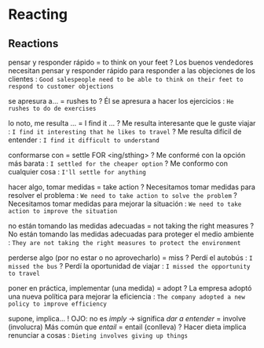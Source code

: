 # Reacting

## Reactions

pensar y responder rápido = to think on your feet
    ? Los buenos vendedores necesitan pensar y responder rápido para responder a las objeciones de los clientes : `Good salespeople need to be able to think on their feet to respond to customer objections`

se apresura a...
    = rushes to
    ? Él se apresura a hacer los ejercicios : `He rushes to do de exercises`

lo noto, me resulta ...
    = I find it ...
    ? Me resulta interesante que le guste viajar : `I find it interesting that he likes to travel`
    ? Me resulta difícil de entender : `I find it difficult to understand`

conformarse con
    = settle FOR <ing/sthing>
    ? Me conformé con la opción más barata : `I settled for the cheaper option`
    ? Me conformo con cualquier cosa : `I'll settle for anything`

hacer algo, tomar medidas
    = take action
    ? Necesitamos tomar medidas para resolver el problema : `We need to take action to solve the problem`
    ? Necesitamos tomar medidas para mejorar la situación : `We need to take action to improve the situation`

no están tomando las medidas adecuadas = not taking the right measures
    ? No están tomando las medidas adecuadas para proteger el medio ambiente : `They are not taking the right measures to protect the environment`

perderse algo (por no estar o no aprovecharlo)
    = miss
    ? Perdí el autobús : `I missed the bus`
    ? Perdí la oportunidad de viajar : `I missed the opportunity to travel`

poner en práctica, implementar (una medida)
= adopt
    ? La empresa adoptó una nueva política para mejorar la eficiencia : `The company adopted a new policy to improve efficiency`

supone, implica...
    ! OJO: no es _imply_ -> significa _dar a entender_
    = involve (involucra) Más común que _entail_
    = entail (conlleva)
    ? Hacer dieta implica renunciar a cosas : `Dieting involves giving up things`
